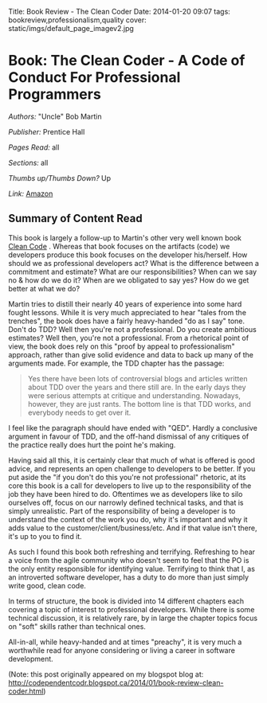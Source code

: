 Title: Book Review - The Clean Coder
Date: 2014-01-20 09:07
tags: bookreview,professionalism,quality
cover: static/imgs/default_page_imagev2.jpg

# Book: The Clean Coder - A Code of Conduct For Professional Programmers

*Authors:* "Uncle" Bob Martin

*Publisher:* Prentice Hall

*Pages Read:* all

*Sections:* all

*Thumbs up/Thumbs Down?* Up

*Link:* [Amazon](http://www.amazon.ca/Clean-Coder-Conduct-Professional-Programmers/dp/0137081073/ref=sr_1_1?ie=UTF8&qid=1390237049&sr=8-1&keywords=the+clean+coder)

## Summary of Content Read

This book is largely a follow-up to Martin's other very well known book
[Clean Code](https://www.amazon.ca/Clean-Code-Handbook-Software-Craftsmanship/dp/0132350882/ref=pd_bxgy_14_img_2?_encoding=UTF8&psc=1&refRID=3SXJ498BQX424TCE3F4M)
.  Whereas that book focuses on the artifacts (code) we developers produce this book focuses on the developer
his/herself.  How should we as professional developers act?  What is the difference between a commitment and estimate?
What are our responsibilities?  When can we say no & how do we do it?  When are we obligated to say yes?  How do we get
better at what we do?

Martin tries to distill their nearly 40 years of experience into some hard fought lessons.  While it is very much
appreciated to hear "tales from the trenches", the book does have a fairly heavy-handed "do as I say" tone.  Don't do
TDD?  Well then you're not a professional.  Do you create ambitious estimates?  Well then, you're not a professional.
From a rhetorical point of view, the book does rely on this "proof by appeal to professionalism" approach, rather than
give solid evidence and data to back up many of the arguments made.  For example, the TDD chapter has the passage:

> Yes there have been lots of controversial blogs and articles written about TDD over the years and there still are.
In the early days they were serious attempts at critique and understanding.  Nowadays, however, they are just rants.
The bottom line is that TDD works, and everybody needs to get over it.

I feel like the paragraph should have ended with
"QED".  Hardly a conclusive argument in favour of TDD, and the off-hand dismissal of any critiques of the practice
really does hurt the point he's making.

Having said all this, it is certainly clear that much of what is offered is good advice, and represents an open challenge
to developers to be better.  If you put aside the "if you don't do this you're not professional" rhetoric, at its core
this book is a call for developers to live up to the responsibility of the job they have been hired to do.  Oftentimes
we as developers like to silo ourselves off, focus on our narrowly defined technical tasks, and that is simply
unrealistic.  Part of the responsibility of being a developer is to understand the context of the work you do, why it's
important and why it adds value to the customer/client/business/etc.  And if that value isn't there, it's up to you to
find it.

As such I found this book both refreshing and terrifying.  Refreshing to hear a voice from the agile community who
doesn't seem to feel that the PO is the only entity responsible for identifying value. Terrifying to think that I, as
an introverted software developer, has a duty to do more than just simply write good, clean code.

In terms of structure, the book is divided into 14 different chapters each covering a topic of interest to professional
developers.  While there is some technical discussion, it is relatively rare, by in large the chapter topics focus on
"soft" skills rather than technical ones.

All-in-all, while heavy-handed and at times "preachy", it is very much a worthwhile read for anyone considering or
living a career in software development.

(Note: this post originally appeared on my blogspot blog at: <http://codependentcodr.blogspot.ca/2014/01/book-review-clean-coder.html>)
